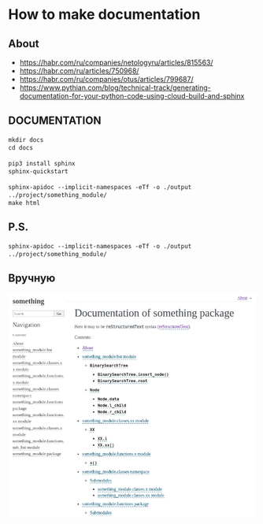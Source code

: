 # How to make documentation

## About

* https://habr.com/ru/companies/netologyru/articles/815563/
* https://habr.com/ru/articles/750968/
* https://habr.com/ru/companies/otus/articles/799687/
* https://www.pythian.com/blog/technical-track/generating-documentation-for-your-python-code-using-cloud-build-and-sphinx

## DOCUMENTATION

```shell
mkdir docs
cd docs

pip3 install sphinx
sphinx-quickstart

sphinx-apidoc --implicit-namespaces -eTf -o ./output ../project/something_module/
make html
```

## P.S.

```shell
sphinx-apidoc --implicit-namespaces -eTf -o ./output ../project/something_module/
```

## Вручную

![index.html](/README.files/index.png)
